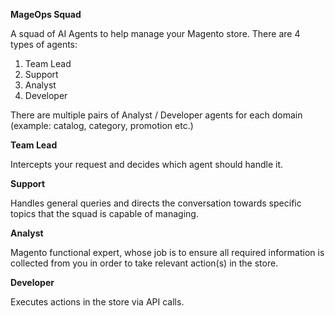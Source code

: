**MageOps Squad**

A squad of AI Agents to help manage your Magento store. There are 4 types of agents:
1. Team Lead
2. Support
3. Analyst
4. Developer

There are multiple pairs of Analyst / Developer agents for each domain (example: catalog, category, promotion etc.)

**Team Lead**

Intercepts your request and decides which agent should handle it.

**Support**

Handles general queries and directs the conversation towards specific topics that the squad is capable of managing.

**Analyst**

Magento functional expert, whose job is to ensure all required information is collected from you in order to take relevant action(s) in the store.

**Developer**

Executes actions in the store via API calls.

